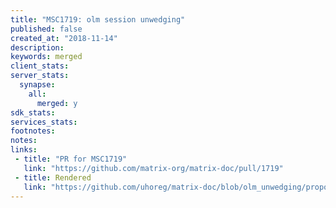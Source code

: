 ```yaml
---
title: "MSC1719: olm session unwedging"
published: false
created_at: "2018-11-14"
description:
keywords: merged
client_stats:
server_stats:
  synapse:
    all:
      merged: y
sdk_stats:
services_stats:
footnotes:
notes:
links:
 - title: "PR for MSC1719"
   link: "https://github.com/matrix-org/matrix-doc/pull/1719"
 - title: Rendered
   link: "https://github.com/uhoreg/matrix-doc/blob/olm_unwedging/proposals/1719-olm_unwedging.md"
---
```

